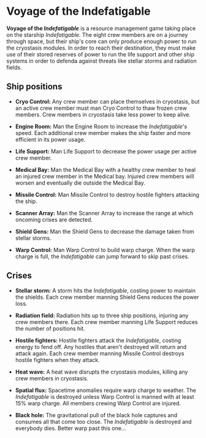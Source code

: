 # Voyage of the Indefatigable

**Voyage of the _Indefatigable_** is a resource management game taking place on the starship _Indefatigable_. The eight crew members are on a journey through space, but their ship's core can only produce enough power to run the cryostasis modules. In order to reach their destination, they must make use of their stored reserves of power to run the life support and other ship systems in order to defenda against threats like stellar storms and radiation fields.

## Ship positions

* **Cryo Control:** Any crew member can place themselves in cryostasis, but an active crew member must man Cryo Control to thaw frozen crew members. Crew members in cryostasis take less power to keep alive.

* **Engine Room:** Man the Engine Room to increase the _Indefatigable_'s speed. Each additional crew member makes the ship faster and more efficient in its power usage.

* **Life Support:** Man Life Support to decrease the power usage per active crew member.

* **Medical Bay:** Man the Medical Bay with a healthy crew member to heal an injured crew member in the Medical bay. Injured crew members will worsen and eventually die outside the Medical Bay.

* **Missile Control:** Man Missile Control to destroy hostile fighters attacking the ship.

* **Scanner Array:** Man the Scanner Array to increase the range at which oncoming crises are detected.

* **Shield Gens:** Man the Shield Gens to decrease the damage taken from stellar storms.

* **Warp Control:** Man Warp Control to build warp charge. When the warp charge is full, the _Indefatigable_ can jump forward to skip past crises.

## Crises

* **Stellar storm:** A storm hits the _Indefatigable_, costing power to maintain the shields. Each crew member manning Shield Gens reduces the power loss.

* **Radiation field:** Radiation hits up to three ship positions, injuring any crew members there. Each crew member manning Life Support reduces the number of positions hit.

* **Hostile fighters:** Hostile fighters attack the _Indefatigable_, costing energy to fend off. Any hostiles that aren't destroyed will return and attack again. Each crew member manning Missile Control destroys hostile fighters when they attack.

* **Heat wave:** A heat wave disrupts the cryostasis modules, killing any crew members in cryostasis.

* **Spatial flux:** Spacetime anomalies require warp charge to weather. The _Indefatigable_ is destroyed unless Warp Control is manned with at least 15% warp charge. All members crewing Warp Control are injured.

* **Black hole:** The gravitational pull of the black hole captures and consumes all that come too close. The _Indefatigable_ is destroyed and everybody dies. Better warp past this one...
